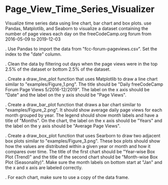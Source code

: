 # Page_View_Time_Series_Visualizer
Visualize time series data using line chart, bar chart and box plots.
use Pandas, Matplotlib, and Seaborn to visualize a dataset containing the number of page views each day on the freeCodeCamp.org forum from 2016-05-09 to 2019-12-03


. Use Pandas to import the data from "fcc-forum-pageviews.csv". Set the index to the "date" column.

. Clean the data by filtering out days when the page views were in the top 2.5% of the dataset or bottom 2.5% of the dataset.

. Create a draw_line_plot function that uses Matplotlib to draw a line chart similar to "examples/Figure_1.png". The title should be "Daily freeCodeCamp Forum Page Views 5/2016-12/2019". The label on the x axis 
  should be "Date" and the label on the y axis should be "Page Views".
  
. Create a draw_bar_plot function that draws a bar chart similar to "examples/Figure_2.png". It should show average daily page views for each month grouped by year. The legend should show month labels and have a 
  title of "Months". On the chart, the label on the x axis should be "Years" and the label on the y axis should be "Average Page Views".
  
. Create a draw_box_plot function that uses Searborn to draw two adjacent box plots similar to "examples/Figure_3.png". These box plots should show how the values are distributed within a given year or month and 
  how it compares over time. The title of the first chart should be "Year-wise Box Plot (Trend)" and the title of the second chart should be "Month-wise Box Plot (Seasonality)". Make sure the month labels on bottom 
  start at "Jan" and the x and x axis are labeled correctly.
  
. For each chart, make sure to use a copy of the data frame. 


